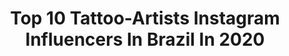 ---
title: Top 10 Tattoo-Artists Instagram Influencers In Brazil In 2020
description: >-
  Find top tattoo-artists Instagram influencers in Brazil in 2020. Most popular hashtags: #finelinetattoo #wolftattoo #reforma #skulltattoo.
platform: Instagram
profiles:
  - username: "jr_andr4rt"
    fullname: >-
      Júnior Andrade tattoo
    location: "Brazil"
    followers: 16571
    engagement: 787
    commentsToLikes: 0.457180
    id: ck8t5uaijba510j785zex67oq
    verified: false
    hashtags: "#astronauta, #vipertattoo, #cine, #brasiltattoo"
  - username: "marianariom_tattooartist"
    fullname: >-
      mariana rio
    location: "Brazil"
    followers: 2129
    engagement: 1614
    commentsToLikes: 0.322881
    id: ck8t5sd04b2p20j780w26buly
    verified: false
    hashtags: "#hogwarts, #mythe4th, #misfitsbaby, #babymafalda"
  - username: "viniciusbarnabetattoo"
    fullname: >-
      Vinicius Barnabé Tattoo
    location: "Brazil"
    followers: 46571
    engagement: 284
    commentsToLikes: 0.271242
    id: ck601kw1ifogt0i146d8kclss
    verified: false
    hashtags: "#blessed, #cruztattoo, #vikingstattoo, #rastelado"
  - username: "guialamino_"
    fullname: >-
      Gui Alamino 🔹
    location: "Brazil"
    followers: 42923
    engagement: 274
    commentsToLikes: 0.469776
    id: ck8t1x1kmxdr40j78mm6y6u31
    verified: false
    hashtags: "#tattooguest, #wolftattoo, #statuetattoo, #lion"
  - username: "lapeaudure"
    fullname: >-
      La Peau Dure • Tattooer
    location: "Brazil"
    followers: 73895
    engagement: 417
    commentsToLikes: 0.040017
    id: ck5zvdhgg40x10i14nun1so0s
    verified: false
    hashtags: ""
  - username: "rrezend"
    fullname: >-
      raphael rezend
    location: "Brazil"
    followers: 33441
    engagement: 1044
    commentsToLikes: 0.522450
    id: ck5her07cuccb0i11hf6wp359
    verified: false
    hashtags: "#agulhas, #winged, #blueeyes, #leopard"
  - username: "r.korski"
    fullname: >-
      Ricardo G. Ciechorski
    location: "Brazil"
    followers: 42540
    engagement: 280
    commentsToLikes: 0.040628
    id: ckaoy0ojhfkk20i789ute2g57
    verified: false
    hashtags: "#coloredpencil, #animalstattoo, #besttattoos, #besttattoo"
  - username: "mpac13"
    fullname: >-
      ࿇ ࿄ Marcos Costa ∴
    location: "Brazil"
    followers: 26878
    engagement: 145
    commentsToLikes: 0.215581
    id: ck8t7n4wyheb70j78teblkh79
    verified: false
    hashtags: "#fridakahlo, #patrickestrela, #senna, #formula1"
  - username: "samanthasilvany"
    fullname: >-
      Samantha
    location: "Brazil"
    followers: 42007
    engagement: 446
    commentsToLikes: 0.020942
    id: ck14gxh4m7ipc0i19js92tpqg
    verified: false
    hashtags: "#500diassemvoce, #bestseller, #ibiza, #eurosummer"
  - username: "carlacrisper"
    fullname: >-
      Carla Crisper
    location: "Brazil"
    followers: 104362
    engagement: 169
    commentsToLikes: 0.039235
    id: ck8sz0yvkmrs80j78mv580d8t
    verified: false
    hashtags: "#pintura, #mylife, #tatuadores, #emcasa"
---